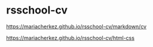 # rsschool-cv

https://mariacherkez.github.io/rsschool-cv/markdown/cv

https://mariacherkez.github.io/rsschool-cv/html-css
